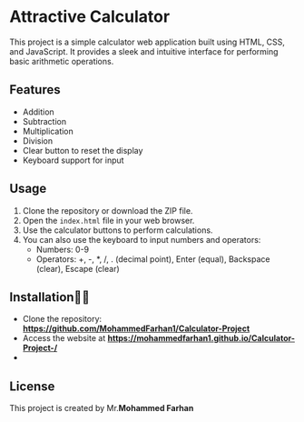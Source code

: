 # Attractive Calculator

This project is a simple calculator web application built using HTML, CSS, and JavaScript. It provides a sleek and intuitive interface for performing basic arithmetic operations.

## Features
- Addition
- Subtraction
- Multiplication
- Division
- Clear button to reset the display
- Keyboard support for input

## Usage
1. Clone the repository or download the ZIP file.
2. Open the `index.html` file in your web browser.
3. Use the calculator buttons to perform calculations.
4. You can also use the keyboard to input numbers and operators:
   - Numbers: 0-9
   - Operators: +, -, *, /, . (decimal point), Enter (equal), Backspace (clear), Escape (clear)

## Installation🧑‍🔧
- Clone the repository: **https://github.com/MohammedFarhan1/Calculator-Project**
- Access the website at **https://mohammedfarhan1.github.io/Calculator-Project-/**
- 
## License
This project is created by Mr.**Mohammed Farhan**
